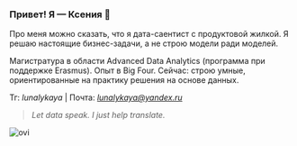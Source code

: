### Привет! Я — Ксения 👋

Про меня можно сказать, что я дата-саентист с продуктовой жилкой. 
Я решаю настоящие бизнес-задачи, а не строю модели ради моделей. 

Магистратура в области Advanced Data Analytics (программа при поддержке Erasmus). Опыт в Big Four. 
Сейчас: строю умные, ориентированные на практику решения на основе данных.


Тг: *lunalykaya* |
Почта: *lunalykaya@yandex.ru*

> *Let data speak. I just help translate.*

<img src="https://github-readme-stats.vercel.app/api/top-langs?username=lunalykaya&show_icons=true&locale=en&layout=compact&theme=chartreuse-bright" alt="ovi" />
